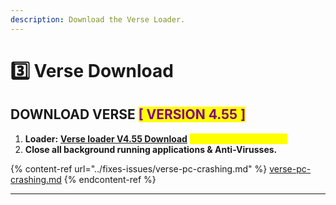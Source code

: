 ```yaml
---
description: Download the Verse Loader.
---
```


# 3️⃣ Verse Download

## DOWNLOAD VERSE <mark style="color:purple;">\[ VERSION 4.55 ]</mark>

1. **Loader:** [**Verse loader V4.55 Download**](https://shorturl.at/LctA8) <mark style="color:yellow;">**(updated: 10/03/2024)**</mark>
2. **Close all background running applications & Anti-Virusses.**

{% content-ref url="../fixes-issues/verse-pc-crashing.md" %}
[verse-pc-crashing.md](../fixes-issues/verse-pc-crashing.md)
{% endcontent-ref %}

***
